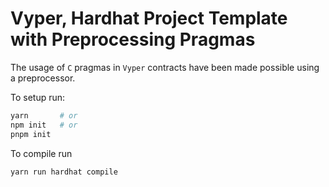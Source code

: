 # Vyper, Hardhat Project Template with Preprocessing Pragmas

The usage of `C` pragmas in `Vyper` contracts have been made possible using a preprocessor.

To setup run:

```bash
yarn       # or 
npm init   # or
pnpm init

```

To compile run
```bash
yarn run hardhat compile
```